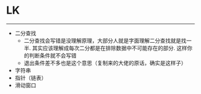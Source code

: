 # LK
---
- 二分查找
    - 二分查找会写错是没理解原理，大部分人就是字面理解二分查找就是找一半. 其实应该理解成每次二分都是在排除数据中不可能存在的部分. 这样你的判断条件就不会写错
    - 退出条件差不多也是这个意思（复制来的大佬的原话，确实是这样子）
- 字符串
- 指针（链表）
- 滑动窗口
